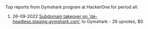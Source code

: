 Top reports from Gymshark program at HackerOne for period all:

1. 26-09-2022 [Subdomain takeover on 'de-headless.staging.gymshark.com'](https://hackerone.com/reports/1711890) to Gymshark - 26 upvotes, $0
